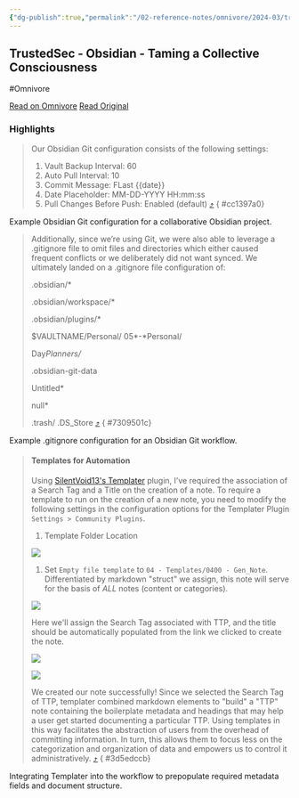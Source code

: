 ```yaml
---
{"dg-publish":true,"permalink":"/02-reference-notes/omnivore/2024-03/trusted-sec-obsidian-taming-a-collective-consciousness/","title":"TrustedSec - Obsidian - Taming a Collective Consciousness\n","metatags":{"description":"A thorough examination on using Obsidian collaboratively with Git","og:image":"https://i.imgur.com/LmCg5HX.png"},"tags":["MMW-Dev/Workflow"]}
---
```



## TrustedSec - Obsidian - Taming a Collective Consciousness
#Omnivore

[Read on Omnivore](https://omnivore.app/me/trusted-sec-obsidian-taming-a-collective-consciousness-18e56204d1d)
[Read Original](https://www.trustedsec.com/blog/obsidian-taming-a-collective-consciousness)

### Highlights

> Our Obsidian Git configuration consists of the following settings:
> 
> 1. Vault Backup Interval: 60 
> 2. Auto Pull Interval: 10 
> 3. Commit Message: FLast {{date}} 
> 4. Date Placeholder: MM-DD-YYYY HH:mm:ss 
> 5. Pull Changes Before Push: Enabled (default) [⤴️](https://omnivore.app/me/trusted-sec-obsidian-taming-a-collective-consciousness-18e56204d1d#cc1397a0-1e56-4970-bc53-9345a9479ead) 
{ #cc1397a0}


Example Obsidian Git configuration for a collaborative Obsidian project.

> Additionally, since we’re using Git, we were also able to leverage a .gitignore file to omit files and directories which either caused frequent conflicts or we deliberately did not want synced. We ultimately landed on a .gitignore file configuration of:
> 
> .obsidian/*
> 
> 
> .obsidian/workspace/*
> 
> 
> .obsidian/plugins/*
> 
> 
> $VAULTNAME/Personal/
> 05*-*Personal/
> 
> 
> Day*Planners/*
> 
> 
> .obsidian-git-data
> 
> 
> Untitled*
> 
> null*
> 
> 
> .trash/
> .DS_Store [⤴️](https://omnivore.app/me/trusted-sec-obsidian-taming-a-collective-consciousness-18e56204d1d#7309501c-8366-4a7d-b0f2-9928151f537e) 
{ #7309501c}


Example .gitignore configuration for an Obsidian Git workflow.

> #### Templates for Automation
> 
> Using [SilentVoid13's Templater](https://github.com/SilentVoid13/Templater) plugin, I’ve required the association of a Search Tag and a Title on the creation of a note. To require a template to run on the creation of a new note, you need to modify the following settings in the configuration options for the Templater Plugin `Settings > Community Plugins`.
> 
> 1. Template Folder Location
> 
> ![](https://proxy-prod.omnivore-image-cache.app/0x0,sLfpc5lhxF1iZAjocUOYWWYj5hTGuldXJ-ZrZhhioYlw/https://www.trustedsec.com/wp-content/uploads/2021/09/Pasted-image-20210901152630.png)
> 
> 1. Set `Empty file template` to `04 - Templates/0400 - Gen_Note`. Differentiated by markdown "struct" we assign, this note will serve for the basis of _ALL_ notes (content or categories).
> 
> ![](https://proxy-prod.omnivore-image-cache.app/0x0,soqOTxlwGb68wmfgr7YkPQXDKApBwnHK_ZUnBSC_iGJY/https://www.trustedsec.com/wp-content/uploads/2021/09/Pasted-image-20210901152742.png)
> 
> Here we'll assign the Search Tag associated with TTP, and the title should be automatically populated from the link we clicked to create the note.
> 
> ![](https://proxy-prod.omnivore-image-cache.app/0x0,s9l3rsTMIYnOpmSeedH4vZP6KpXmEA9Sv5p-nkg8rLZE/https://www.trustedsec.com/wp-content/uploads/2021/09/Pasted-image-20210901152436.png)
> 
> ![](https://proxy-prod.omnivore-image-cache.app/0x0,s1PTUdbr0yLIPLNCO-dgV5EBKAzpdnqsmaOf9p_MH_Mo/https://www.trustedsec.com/wp-content/uploads/2021/09/Pasted-image-20210901152954.png)
> 
>   
> We created our note successfully! Since we selected the Search Tag of TTP, templater combined markdown elements to "build" a "TTP" note containing the boilerplate metadata and headings that may help a user get started documenting a particular TTP. Using templates in this way facilitates the abstraction of users from the overhead of committing information. In turn, this allows them to focus less on the categorization and organization of data and empowers us to control it administratively. [⤴️](https://omnivore.app/me/trusted-sec-obsidian-taming-a-collective-consciousness-18e56204d1d#3d5edccb-c393-467a-8676-ced8aa1d67a2) 
{ #3d5edccb}


Integrating Templater into the workflow to prepopulate required metadata fields and document structure.

